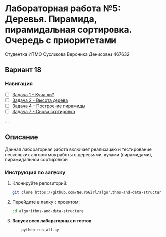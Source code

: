 # Лабораторная работа №5: Деревья. Пирамида, пирамидальная сортировка. Очередь с приоритетами
Студентка ИТМО Сусликова Вероника Денисовна 467632

## Вариант 18

### Навигация

- [ ] [Задача 1 - Куча ли?](task1/README.md)
- [ ] [Задача 2 - Высота дерева](task2/README.md)
- [ ] [Задача 4 - Построение пирамиды](task4/README.md)
- [ ] [Задача 7 - Снова сортировка](task7/README.md)
      
...
## Описание

Данная лабораторная работа включает реализацию и тестирование нескольких алгоритмов работы с деревьями, кучами (пирамидами), пирамидальной сортировкой

### Инструкция по запуску

1. Клонируйте репозиторий:
   ```bash
   git clone https://github.com/NeuroGirl/algorithms-and-data-structure.git
   ```
2. Перейдите в папку с проектом:
   ```bash
   cd algorithms-and-data-structure
   ```
3. **Запуск всех лабараторных и тестов**
    ```bash
        python run_all.py
